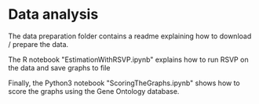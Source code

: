# Data analysis

The data preparation folder contains a readme explaining how to download / prepare the data.

The R notebook "EstimationWithRSVP.ipynb" explains how to run RSVP on the data and save graphs to file

Finally, the Python3 notebook "ScoringTheGraphs.ipynb" shows how to score the graphs using the Gene Ontology database.
